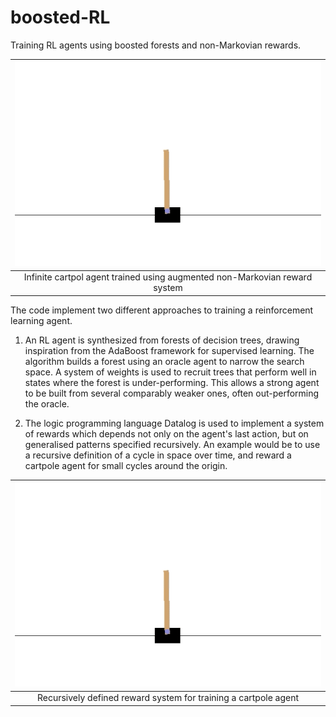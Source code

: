 # boosted-RL
Training RL agents using boosted forests and non-Markovian rewards.

|![Infinite cartpole agent trained using augmented non-Markovian reward system](images/cp.gif)|
|:--:| 
| Infinite cartpol agent trained using augmented non-Markovian reward system |

The code implement two different approaches to training a reinforcement learning agent.

1)  An RL agent is synthesized from forests of decision trees, drawing inspiration from the AdaBoost framework for supervised learning. The algorithm builds a forest using an oracle agent to narrow the search space. A system of weights is used to recruit trees that perform well in states where the forest is under-performing. This allows a strong agent to be built from several comparably weaker ones, often out-performing the oracle.

2)  The logic programming language Datalog is used to implement a system of rewards which depends not only on the agent's last action, but on generalised patterns specified recursively.  An example would be to use a recursive definition of a cycle in space over time, and reward a cartpole agent for small cycles around the origin.  

|![](images/cp.gif)|
|:--:| 
| Recursively defined reward system for training a cartpole agent |


